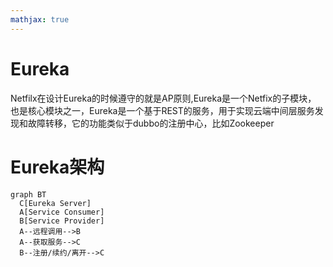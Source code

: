 ```yaml
---
mathjax: true
---
```


# Eureka
Netfilx在设计Eureka的时候遵守的就是AP原则,Eureka是一个Netfix的子模块， 也是核心模块之一，Eureka是一个基于REST的服务，用于实现云端中间层服务发现和故障转移，它的功能类似于dubbo的注册中心，比如Zookeeper

# Eureka架构
```mermaid
graph BT
  C[Eureka Server]
  A[Service Consumer]
  B[Service Provider]
  A--远程调用-->B
  A--获取服务-->C
  B--注册/续约/离开-->C
```



